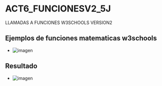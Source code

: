 # ACT6_FUNCIONESV2_5J
LLAMADAS A  FUNCIONES W3SCHOOLS VERSION2
## Ejemplos de funciones matematicas w3schools
- ![imagen](https://github.com/user-attachments/assets/fcfb392a-beb2-4ae3-8d2d-9739df64e58f)
## Resultado
- ![imagen](https://github.com/user-attachments/assets/5111a80b-60b3-4ab8-810c-0edbb8914956)
